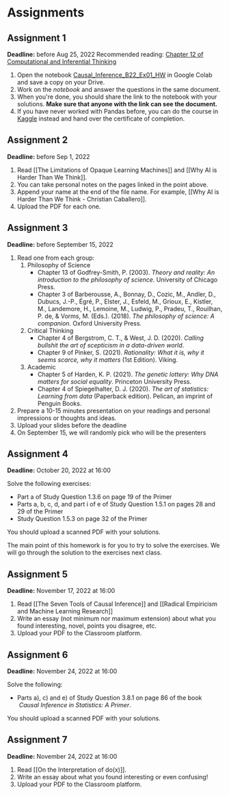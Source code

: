 # Assignments

## Assignment 1
**Deadline:** before Aug 25, 2022
Recommended reading: [Chapter 12 of Computational and Inferential Thinking](https://inferentialthinking.com/chapters/12/Comparing_Two_Samples.html)
1. Open the notebook [Causal_Inference_B22_Ex01_HW](https://github.com/ccaballeroh/Causalidad_B22/blob/main/code/assignments/Causal_Inference_B22_Ex01_HW.ipynb) in Google Colab and save a copy on your Drive.
2. Work on the _notebook_ and answer the questions in the same document.
3. When you're done, you should share the link to the notebook with your solutions. **Make sure that anyone with the link can see the document.**
4. If you have never worked with Pandas before, you can do the course in [Kaggle](https://www.kaggle.com/learn/pandas) instead and hand over the certificate of completion.

##  Assignment 2
**Deadline:** before Sep 1, 2022
1. Read [[The Limitations of Opaque Learning Machines]] and [[Why AI is Harder Than We Think]].
2. You can take personal notes on the pages linked in the point above.
3. Append your name at the end of the file name. For example, [[Why AI is Harder Than We Think - Christian Caballero]].
4. Upload the PDF for each one.

##  Assignment 3

**Deadline:** before September 15, 2022

1. Read one from each group:
    1. Philosophy of Science
        - Chapter 13 of Godfrey-Smith, P. (2003). _Theory and reality: An introduction to the philosophy of science_. University of Chicago Press.
        - Chapter 3 of Barberousse, A., Bonnay, D., Cozic, M., Andler, D., Dubucs, J.-P., Égré, P., Elster, J., Esfeld, M., Grioux, E., Kistler, M., Landemore, H., Lemoine, M., Ludwig, P., Pradeu, T., Rouilhan, P. de, & Vorms, M. (Eds.). (2018). _The philosophy of science: A companion_. Oxford University Press.
    2. Critical Thinking
         - Chapter 4 of Bergstrom, C. T., & West, J. D. (2020). _Calling bullshit the art of scepticism in a data-driven world_. 
        - Chapter 9 of Pinker, S. (2021). _Rationality: What it is, why it seems scarce, why it matters_ (1st Edition). Viking.
    3. Academic
         - Chapter 5 of Harden, K. P. (2021). _The genetic lottery: Why DNA matters for social equality_. Princeton University Press.
        - Chapter 4 of Spiegelhalter, D. J. (2020). _The art of statistics: Learning from data_ (Paperback edition). Pelican, an imprint of Penguin Books.
2. Prepare a 10-15 minutes presentation on your readings and personal impressions or thoughts and ideas.
3. Upload your slides before the deadline
4. On September 15, we will randomly pick who will be the presenters

## Assignment 4

**Deadline:** October 20, 2022 at 16:00

Solve the following exercises:  
  
- Part a of Study Question 1.3.6 on page 19 of the Primer  
- Parts a, b, c, d, and part i of e of Study Question 1.5.1 on pages 28 and 29 of the Primer  
- Study Question 1.5.3 on page 32 of the Primer  
  
You should upload a scanned PDF with your solutions.  
  
The main point of this homework is for you to try to solve the exercises. We will go through the solution to the exercises next class.

## Assignment 5

**Deadline:** November 17, 2022 at 16:00

1. Read [[The Seven Tools of Causal Inference]] and [[Radical Empiricism and Machine Learning Research]]
2. Write an essay (not minimum nor maximum extension) about what you found interesting, novel, points you disagree, etc.
3. Upload your PDF to the Classroom platform.

## Assignment 6
**Deadline:** November 24, 2022 at 16:00

Solve the following:

- Parts a), c) and e) of Study Question 3.8.1 on page 86 of the book  _Causal Inference in Statistics: A Primer_.  
  
You should upload a scanned PDF with your solutions.

## Assignment 7

**Deadline:** November 24, 2022 at 16:00

1. Read [[On the Interpretation of do(x)]].
2. Write an essay about what you found interesting or even confusing!
4. Upload your PDF to the Classroom platform.
